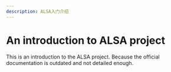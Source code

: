 ```yaml
---
description: ALSA入门介绍
---
```


# An introduction to ALSA project

This is an introduction to the ALSA project. Because the official documentation is outdated and not detailed enough.



